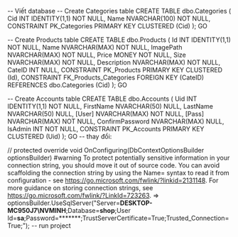 -- Viết database
-- Create Categories table
CREATE TABLE dbo.Categories (
    Cid INT IDENTITY(1,1) NOT NULL,
    Name NVARCHAR(100) NOT NULL,
    CONSTRAINT PK_Categories PRIMARY KEY CLUSTERED (Cid)
);
GO

-- Create Products table
CREATE TABLE dbo.Products (
    Id INT IDENTITY(1,1) NOT NULL,
    Name NVARCHAR(MAX) NOT NULL,
    ImagePath NVARCHAR(MAX) NOT NULL,
    Price MONEY NOT NULL,
    Size NVARCHAR(MAX) NOT NULL,
    Description NVARCHAR(MAX) NOT NULL,
    CateID INT NULL,
    CONSTRAINT PK_Products PRIMARY KEY CLUSTERED (Id),
    CONSTRAINT FK_Products_Categories FOREIGN KEY (CateID) REFERENCES dbo.Categories (Cid)
);
GO

-- Create Accounts table
CREATE TABLE dbo.Accounts (
    Uid INT IDENTITY(1,1) NOT NULL,
    FirstName NVARCHAR(50) NULL,
    LastName NVARCHAR(50) NULL,
    [User] NVARCHAR(MAX) NOT NULL,
    [Pass] NVARCHAR(MAX) NOT NULL,
    ConfirmPassword NVARCHAR(MAX) NULL,
    IsAdmin INT NOT NULL,
    CONSTRAINT PK_Accounts PRIMARY KEY CLUSTERED (Uid)
);
GO
-- thay đổi:


 //
     protected override void OnConfiguring(DbContextOptionsBuilder optionsBuilder)
#warning To protect potentially sensitive information in your connection string, you should move it out of source code. You can avoid scaffolding the connection string by using the Name= syntax to read it from configuration - see https://go.microsoft.com/fwlink/?linkid=2131148. For more guidance on storing connection strings, see https://go.microsoft.com/fwlink/?LinkId=723263.
        => optionsBuilder.UseSqlServer("Server=**DESKTOP-MC950J7\\NVMINH**;Database=**shop**;User Id=**sa**;Password=*******;TrustServerCertificate=True;Trusted_Connection=True;");
-- run project
